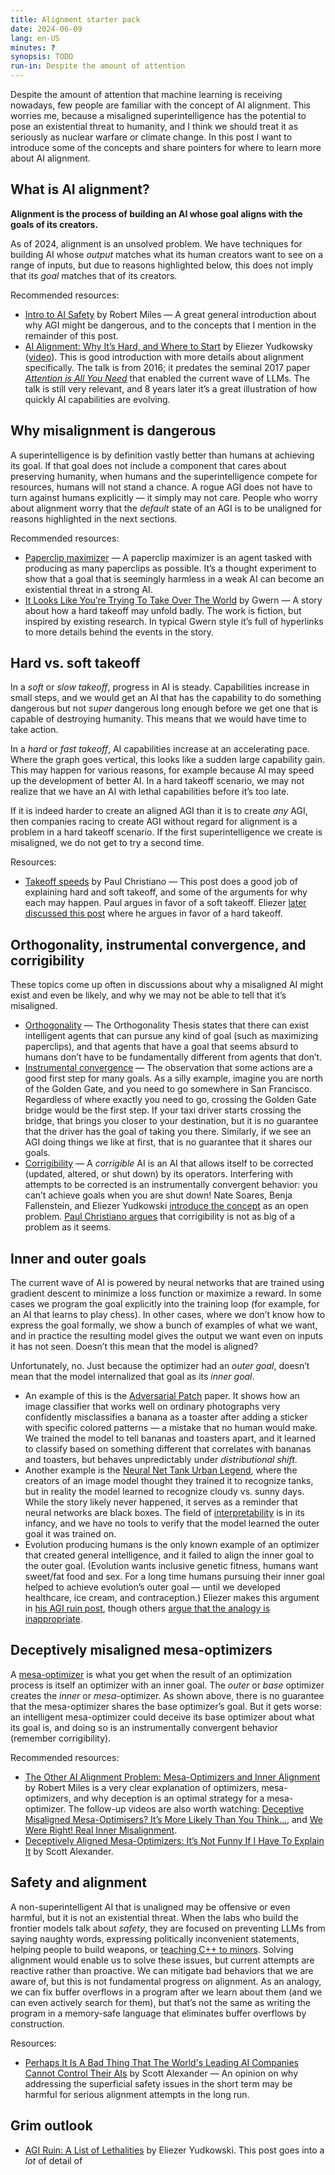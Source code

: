 ```yaml
---
title: Alignment starter pack
date: 2024-06-09
lang: en-US
minutes: ?
synopsis: TODO
run-in: Despite the amount of attention
---
```


Despite the amount of attention that machine learning is receiving nowadays,
few people are familiar with the concept of AI alignment.
This worries me,
because a misaligned superintelligence has the potential
to pose an existential threat to humanity,
and I think we should treat it as seriously as nuclear warfare or climate change.
In this post I want to introduce some of the concepts
and share pointers for where to learn more about AI alignment.

## What is AI alignment?

**Alignment is the process of building an AI
whose goal aligns with the goals of its creators.**

As of 2024, alignment is an unsolved problem.
We have techniques for building <abbr>AI</abbr> whose _output_
matches what its human creators want to see on a range of inputs,
but due to reasons highlighted below,
this does not imply that its _goal_ matches that of its creators.

Recommended resources:

 * [Intro to A<!---->I Safety][miles-intro] by Robert Miles
   — A great general introduction about why AGI might be dangerous,
   and to the concepts that I mention in the remainder of this post.
 * [A<!---->I Alignment: Why It’s Hard, and Where to Start][where-to-start]
   by Eliezer Yudkowsky ([video][stanford-talk]).
   This is good introduction with more details about alignment specifically.
   The talk is from 2016;
   it predates the seminal 2017 paper [_Attention is All You Need_][attention]
   that enabled the current wave of <abbr>LLM</abbr>s.
   The talk is still very relevant,
   and 8 years later
   it’s a great illustration of how quickly AI capabilities are evolving.

[stanford-talk]:  https://www.youtube.com/watch?v=EUjc1WuyPT8
[where-to-start]: https://intelligence.org/2016/12/28/ai-alignment-why-its-hard-and-where-to-start/
[attention]:      https://arxiv.org/abs/1706.03762
[miles-intro]:    https://www.youtube.com/watch?v=pYXy-A4siMw

## Why misalignment is dangerous

A superintelligence is by definition vastly better than humans at achieving its goal.
If that goal does not include a component that cares about preserving humanity,
when humans and the superintelligence compete for resources,
humans will not stand a chance.
A rogue AGI does not have to turn against humans explicitly
— it simply may not care.
People who worry about alignment worry
that the _default_ state of an AGI is to be unaligned
for reasons highlighted in the next sections.

Recommended resources:

 * [Paperclip maximizer][paperclip] —
   A paperclip maximizer is an agent
   tasked with producing as many paperclips as possible.
   It’s a thought experiment to show that
   a goal that is seemingly harmless in a weak AI
   can become an existential threat in a strong AI.
 * [It Looks Like You’re Trying To Take Over The World][clippy] by Gwern
   — A story about how a hard takeoff may unfold badly.
   The work is fiction,
   but inspired by existing research.
   In typical Gwern style it’s full of hyperlinks
   to more details behind the events in the story.

[paperclip]: https://www.lesswrong.com/tag/squiggle-maximizer-formerly-paperclip-maximizer
[clippy]:    https://gwern.net/fiction/clippy

## Hard vs. soft takeoff

In a _soft_ or _slow takeoff_,
progress in AI is steady.
Capabilities increase in small steps,
and we would get an AI that has the capability to do something dangerous
but not _super_ dangerous
long enough before we get one that is capable of destroying humanity.
This means that we would have time to take action.

In a _hard_ or _fast takeoff_,
AI capabilities increase at an accelerating pace.
Where the graph goes vertical,
this looks like a sudden large capability gain.
This may happen for various reasons,
for example because AI may speed up the development of better AI.
In a hard takeoff scenario,
we may not realize that we have an AI with lethal capabilities
before it’s too late.

If it is indeed harder to create an aligned AGI
than it is to create _any_ AGI,
then companies racing to create AGI without regard for alignment
is a problem in a hard takeoff scenario.
If the first superintelligence we create is misaligned,
we do not get to try a second time.

Resources:

 * [Takeoff speeds][takeoff] by Paul Christiano
   — This post does a good job of explaining hard and soft takeoff,
   and some of the arguments for why each may happen.
   Paul argues in favor of a soft takeoff.
   Eliezer [later discussed this post][takeoff-discuss]
   where he argues in favor of a hard takeoff.

[takeoff]:         https://sideways-view.com/2018/02/24/takeoff-speeds/
[takeoff-discuss]: https://www.alignmentforum.org/posts/vwLxd6hhFvPbvKmBH/yudkowsky-and-christiano-discuss-takeoff-speeds

## Orthogonality, instrumental convergence, and corrigibility

These topics come up often
in discussions about why a misaligned AI might exist and even be likely,
and why we may not be able to tell that it’s misaligned.

 * [Orthogonality][orthogonality]
   — The Orthogonality Thesis states that there can exist intelligent agents
   that can pursue any kind of goal (such as maximizing paperclips),
   and that agents that have a goal that seems absurd to humans
   don’t have to be fundamentally different from agents that don’t.
 * [Instrumental convergence][convergence]
   — The observation that some actions are a good first step for many goals.
   As a silly example,
   imagine you are north of the Golden Gate,
   and you need to go somewhere in San Francisco.
   Regardless of where exactly you need to go,
   crossing the Golden Gate bridge would be the first step.
   If your taxi driver starts crossing the bridge,
   that brings you closer to your destination,
   but it is no guarantee that the driver has the goal of taking you there.
   Similarly,
   if we see an AGI doing things we like at first,
   that is no guarantee that it shares our goals.
 * [Corrigibility][corrigibility]
   — A _corrigible_ AI is an AI that allows itself to be corrected
   (updated, altered, or shut down) by its operators.
   Interfering with attempts to be corrected is an instrumentally convergent behavior:
   you can’t achieve goals when you are shut down!
   Nate Soares, Benja Fallenstein, and Eliezer Yudkowski
   [introduce the concept][yudkowski-corrigible] as an open problem.
   [Paul Christiano argues][christiano-corrigible] that corrigibility
   is not as big of a problem as it seems.

[orthogonality]: https://arbital.com/p/orthogonality/
[convergence]:   https://arbital.com/p/instrumental_convergence/
[corrigibility]: https://arbital.com/p/corrigibility/
[christiano-corrigible]: https://www.alignmentforum.org/posts/fkLYhTQteAu5SinAc/corrigibility
[yudkowski-corrigible]:  https://intelligence.org/files/Corrigibility.pdf

## Inner and outer goals

The current wave of AI is powered by neural networks
that are trained using gradient descent to minimize a loss function
or maximize a reward.
In some cases we program the goal explicitly into the training loop
(for example, for an AI that learns to play chess).
In other cases,
where we don’t know how to express the goal formally,
we show a bunch of examples of what we want,
and in practice the resulting model
gives the output we want even on inputs it has not seen.
Doesn’t this mean that the model is aligned?

Unfortunately, no.
Just because the optimizer had an _outer goal_,
doesn’t mean that the model internalized that goal as its _inner goal_.

 * An example of this is the [Adversarial Patch][patch] paper.
   It shows how an image classifier that works well on ordinary photographs
   very confidently misclassifies a banana as a toaster
   after adding a sticker with specific colored patterns
   — a mistake that no human would make.
   We trained the model to tell bananas and toasters apart,
   and it learned to classify based on something different
   that correlates with bananas and toasters,
   but behaves unpredictably under _distributional shift_.
 * Another example is the [Neural Net Tank Urban Legend][gwern-tank],
   where the creators of an image model thought they trained it to recognize tanks,
   but in reality the model learned to recognize cloudy vs. sunny days.
   While the story likely never happened,
   it serves as a reminder that neural networks are black boxes.
   The field of [interpretability][interpret] is in its infancy,
   and we have no tools to verify that the model
   learned the outer goal it was trained on.
 * Evolution producing humans is the only known example
   of an optimizer that created general intelligence,
   and it failed to align the inner goal to the outer goal.
   (Evolution wants inclusive genetic fitness,
   humans want sweet/fat food and sex.
   For a long time humans pursuing their inner goal
   helped to achieve evolution’s outer goal
   — until we developed healthcare, ice cream, and contraception.)
   Eliezer makes this argument in [his AGI ruin post][ruin],
   though others [argue that the analogy is inappropriate][evolution-no].

[patch]:        https://arxiv.org/abs/1712.09665
[acx-mesa]:     https://www.astralcodexten.com/p/deceptively-aligned-mesa-optimizers
[gwern-tank]:   https://gwern.net/tank
[evolution-no]: https://www.alignmentforum.org/posts/FyChg3kYG54tEN3u6/evolution-is-a-bad-analogy-for-agi-inner-alignment
[interpret]:    https://distill.pub/2018/building-blocks/

## Deceptively misaligned mesa-optimizers

A [mesa-optimizer][mesa] is what you get
when the result of an optimization process
is itself an optimizer with an inner goal.
The _outer_ or _base_ optimizer creates the _inner_ or _mesa_-optimizer.
As shown above,
there is no guarantee that the mesa-optimizer shares the base optimizer’s goal.
But it gets worse:
an intelligent mesa-optimizer could deceive its base optimizer
about what its goal is,
and doing so is an instrumentally convergent behavior (remember corrigibility).

Recommended resources:

 * [The Other A<!---->I Alignment Problem: Mesa-Optimizers and Inner Alignment][miles-mesa]
   by Robert Miles is a very clear explanation of optimizers,
   mesa-optimizers,
   and why deception is an optimal strategy for a mesa-optimizer.
   The follow-up videos are also worth watching:
   [Deceptive Misaligned Mesa-Optimisers? It’s More Likely Than You Think…][miles-likely],
   and [We Were Right! Real Inner Misalignment][miles-right].
 * [Deceptively Aligned Mesa-Optimizers: It’s Not Funny If I Have To Explain It][acx-mesa]
   by Scott Alexander.

[mesa]:         https://www.alignmentforum.org/tag/mesa-optimization
[miles-mesa]:   https://www.youtube.com/watch?v=bJLcIBixGj8
[miles-likely]: https://www.youtube.com/watch?v=IeWljQw3UgQ
[miles-right]:  https://www.youtube.com/watch?v=zkbPdEHEyEI
[acx-mesa]:     https://www.astralcodexten.com/p/deceptively-aligned-mesa-optimizers

## Safety and alignment

A non-superintelligent AI that is unaligned may be offensive or even harmful,
but it is not an existential threat.
When the labs who build the frontier models talk about _safety_,
they are focused on
preventing <abbr>LLM</abbr>s from saying naughty words,
expressing politically inconvenient statements,
helping people to build weapons,
or [teaching <abbr>C++</abbr> to minors][bard-cpp].
Solving alignment would enable us to solve these issues,
but current attempts are reactive rather than proactive.
We can mitigate bad behaviors that we are aware of,
but this is not fundamental progress on alignment.
As an analogy,
we can fix buffer overflows in a program after we learn about them
(and we can even actively search for them),
but that’s not the same as writing the program in a memory-safe language
that eliminates buffer overflows by construction.

Resources:

 * [Perhaps It Is A Bad Thing
    That The World's Leading A<!---->I Companies
    Cannot Control Their A<!---->Is][acx-control]
   by Scott Alexander
   — An opinion on why addressing the superficial safety issues
   in the short term may be harmful for serious alignment attempts
   in the long run.

[bard-cpp]: https://www.reddit.com/media?url=https%3A%2F%2Fi.redd.it%2Fag8rhv9n5dmc1.png
[acx-control]: https://www.astralcodexten.com/p/perhaps-it-is-a-bad-thing-that-the

## Grim outlook

 * [A<!---->G<!---->I Ruin: A List of Lethalities][ruin] by Eliezer Yudkowski.
   This post goes into a _lot_ of detail of

[ruin]: https://www.lesswrong.com/posts/uMQ3cqWDPHhjtiesc/agi-ruin-a-list-of-lethalities
